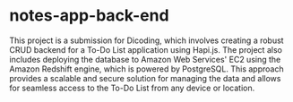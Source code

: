 # notes-app-back-end
This project is a submission for Dicoding, which involves creating a robust CRUD backend for a To-Do List application using Hapi.js. The project also includes deploying the database to Amazon Web Services' EC2 using the Amazon Redshift engine, which is powered by PostgreSQL. This approach provides a scalable and secure solution for managing the data and allows for seamless access to the To-Do List from any device or location.